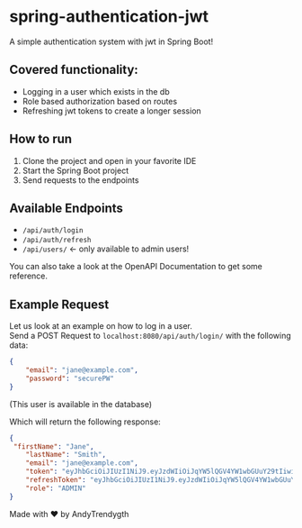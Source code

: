 # spring-authentication-jwt

A simple authentication system with jwt in Spring Boot!

## Covered functionality:
- Logging in a user which exists in the db
- Role based authorization based on routes
- Refreshing jwt tokens to create a longer session

## How to run
1. Clone the project and open in your favorite IDE
2. Start the Spring Boot project
3. Send requests to the endpoints

## Available Endpoints
- `/api/auth/login`
- `/api/auth/refresh`
- `/api/users/` <- only available to admin users!

You can also take a look at the OpenAPI Documentation to get some reference.

## Example Request
Let us look at an example on how to log in a user. 
<br>
Send a POST Request to `localhost:8080/api/auth/login/`
with the following data:

```json
{
    "email": "jane@example.com",
    "password": "securePW"
}
```
(This user is available in the database)

Which will return the following response:

```json
{
 "firstName": "Jane",
    "lastName": "Smith",
    "email": "jane@example.com",
    "token": "eyJhbGciOiJIUzI1NiJ9.eyJzdWIiOiJqYW5lQGV4YW1wbGUuY29tIiwiaWF0IjoxNzAwNjc4MTg3LCJleHAiOjE3MDA3NjQ1ODcsInJvbGUiOiJBRE1JTiJ9.LsythNgqVGdhGyXOJKHgiPn1qb_r_RYi0g4vpTMTboA",
    "refreshToken": "eyJhbGciOiJIUzI1NiJ9.eyJzdWIiOiJqYW5lQGV4YW1wbGUuY29tIiwiaWF0IjoxNzAwNjc4MTg3LCJleHAiOjE3MDEyODI5ODcsInJvbGUiOiJBRE1JTiJ9.K-aNah07o7guk8iN4u7Ufcqf2AEQvknJ4VT1VYxlTSI",
    "role": "ADMIN"
}
```

Made with ♥ by AndyTrendygth
